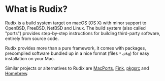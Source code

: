 What is Rudix?
==============

Rudix is a build system target on macOS (OS X) with minor support to OpenBSD, FreeBSD, NetBSD and Linux. The build system (also called "ports") provides step-by-step instructions for building third-party software, entirely from source code.

Rudix provides more than a pure framework, it comes with packages, precompiled software bundled up in a nice format (files `*.pkg`) for easy installation on your Mac.

Similar projects or alternatives to Rudix are [MacPorts][1], [Fink][2], [pkgsrc][3] and [Homebrew][4].

[1]: https://www.macports.org
[2]: http://www.finkproject.org
[3]: https://www.pkgsrc.org
[4]: https://brew.sh